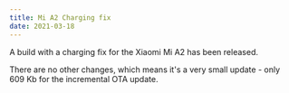 ```yaml
---
title: Mi A2 Charging fix
date: 2021-03-18
---
```


A build with a charging fix for the Xiaomi Mi A2 has been released.

There are no other changes, which means it's a very small update - only 609 Kb for the incremental OTA update.
